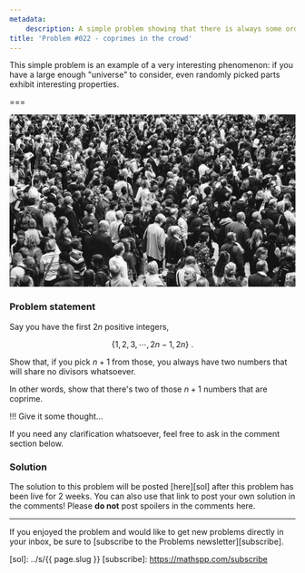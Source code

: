 ```yaml
---
metadata:
    description: A simple problem showing that there is always some order among chaos.
title: 'Problem #022 - coprimes in the crowd'
---
```


This simple problem is an example of a very interesting phenomenon: if you have a large enough "universe" to consider, even randomly picked parts exhibit interesting properties.

===

![A crowd of people, photo by Rob Curran on Unsplash](./crowd.jpg)

### Problem statement

Say you have the first $2n$ positive integers,

$$
\{1, 2, 3, \cdots, 2n-1, 2n\}\ .
$$

Show that, if you pick $n + 1$ from those, you always have two numbers that will share no divisors whatsoever.

In other words, show that there's two of those $n+1$ numbers that are coprime.

!!! Give it some thought...

If you need any clarification whatsoever, feel free to ask in the comment section below.

### Solution

The solution to this problem will be posted [here][sol] after this problem has been live for 2 weeks. You can also use that link to post your own solution in the comments! Please **do not** post spoilers in the comments here.
<!--You can read the solution [here][sol] to compare with your own solution. You can also use that link to post your own solution in the comments! Please **do not** post spoilers in the comments here.-->

---

If you enjoyed the problem and would like to get new problems directly in your inbox, be sure to [subscribe to the Problems newsletter][subscribe].

[sol]: ../s/{{ page.slug }}
[subscribe]: https://mathspp.com/subscribe
